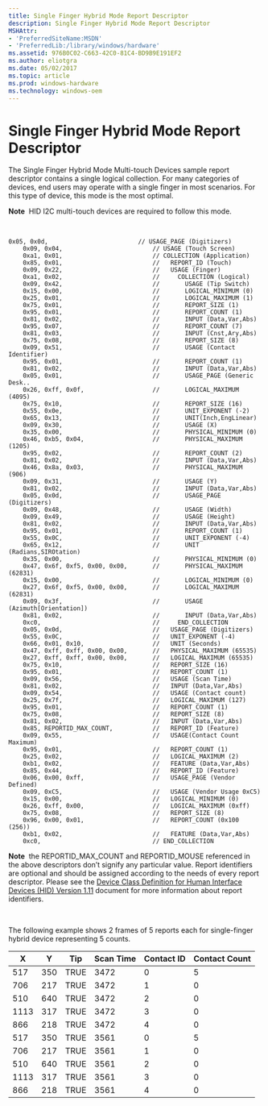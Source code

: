 ```yaml
---
title: Single Finger Hybrid Mode Report Descriptor
description: Single Finger Hybrid Mode Report Descriptor
MSHAttr:
- 'PreferredSiteName:MSDN'
- 'PreferredLib:/library/windows/hardware'
ms.assetid: 976B0C02-C663-42C0-81C4-BD9B9E191EF2
ms.author: eliotgra
ms.date: 05/02/2017
ms.topic: article
ms.prod: windows-hardware
ms.technology: windows-oem
---
```


# Single Finger Hybrid Mode Report Descriptor


The Single Finger Hybrid Mode Multi-touch Devices sample report descriptor contains a single logical collection. For many categories of devices, end users may operate with a single finger in most scenarios. For this type of device, this mode is the most optimal.

**Note**  HID I2C multi-touch devices are required to follow this mode.

 

```
0x05, 0x0d,                         // USAGE_PAGE (Digitizers)          
    0x09, 0x04,                         // USAGE (Touch Screen)             
    0xa1, 0x01,                         // COLLECTION (Application)         
    0x85, 0x01,                         //   REPORT_ID (Touch)              
    0x09, 0x22,                         //   USAGE (Finger)                 
    0xa1, 0x02,                         //     COLLECTION (Logical)  
    0x09, 0x42,                         //       USAGE (Tip Switch)           
    0x15, 0x00,                         //       LOGICAL_MINIMUM (0)          
    0x25, 0x01,                         //       LOGICAL_MAXIMUM (1)          
    0x75, 0x01,                         //       REPORT_SIZE (1)              
    0x95, 0x01,                         //       REPORT_COUNT (1)             
    0x81, 0x02,                         //       INPUT (Data,Var,Abs) 
    0x95, 0x07,                         //       REPORT_COUNT (7)  
    0x81, 0x03,                         //       INPUT (Cnst,Ary,Abs)
    0x75, 0x08,                         //       REPORT_SIZE (8)
    0x09, 0x51,                         //       USAGE (Contact Identifier)
    0x95, 0x01,                         //       REPORT_COUNT (1)             
    0x81, 0x02,                         //       INPUT (Data,Var,Abs) 
    0x05, 0x01,                         //       USAGE_PAGE (Generic Desk..
    0x26, 0xff, 0x0f,                   //       LOGICAL_MAXIMUM (4095)         
    0x75, 0x10,                         //       REPORT_SIZE (16)             
    0x55, 0x0e,                         //       UNIT_EXPONENT (-2)           
    0x65, 0x13,                         //       UNIT(Inch,EngLinear)                  
    0x09, 0x30,                         //       USAGE (X)                    
    0x35, 0x00,                         //       PHYSICAL_MINIMUM (0)         
    0x46, 0xb5, 0x04,                   //       PHYSICAL_MAXIMUM (1205)
    0x95, 0x02,                         //       REPORT_COUNT (2)         
    0x81, 0x02,                         //       INPUT (Data,Var,Abs)         
    0x46, 0x8a, 0x03,                   //       PHYSICAL_MAXIMUM (906)
    0x09, 0x31,                         //       USAGE (Y)                    
    0x81, 0x02,                         //       INPUT (Data,Var,Abs)
    0x05, 0x0d,                         //       USAGE_PAGE (Digitizers)
    0x09, 0x48,                         //       USAGE (Width)                
    0x09, 0x49,                         //       USAGE (Height)               
    0x81, 0x02,                         //       INPUT (Data,Var,Abs)
    0x95, 0x01,                         //       REPORT_COUNT (1)
    0x55, 0x0C,                         //       UNIT_EXPONENT (-4)           
    0x65, 0x12,                         //       UNIT (Radians,SIROtation)        
    0x35, 0x00,                         //       PHYSICAL_MINIMUM (0)         
    0x47, 0x6f, 0xf5, 0x00, 0x00,       //       PHYSICAL_MAXIMUM (62831)      
    0x15, 0x00,                         //       LOGICAL_MINIMUM (0)      
    0x27, 0x6f, 0xf5, 0x00, 0x00,       //       LOGICAL_MAXIMUM (62831)        
    0x09, 0x3f,                         //       USAGE (Azimuth[Orientation]) 
    0x81, 0x02,                         //       INPUT (Data,Var,Abs)  
    0xc0,                               //     END_COLLECTION
    0x05, 0x0d,                         //   USAGE_PAGE (Digitizers)
    0x55, 0x0C,                         //   UNIT_EXPONENT (-4)           
    0x66, 0x01, 0x10,                   //   UNIT (Seconds)        
    0x47, 0xff, 0xff, 0x00, 0x00,       //   PHYSICAL_MAXIMUM (65535)
    0x27, 0xff, 0xff, 0x00, 0x00,       //   LOGICAL_MAXIMUM (65535) 
    0x75, 0x10,                         //   REPORT_SIZE (16)             
    0x95, 0x01,                         //   REPORT_COUNT (1) 
    0x09, 0x56,                         //   USAGE (Scan Time)
    0x81, 0x02,                         //   INPUT (Data,Var,Abs)         
    0x09, 0x54,                         //   USAGE (Contact count)
    0x25, 0x7f,                         //   LOGICAL_MAXIMUM (127) 
    0x95, 0x01,                         //   REPORT_COUNT (1)
    0x75, 0x08,                         //   REPORT_SIZE (8)    
    0x81, 0x02,                         //   INPUT (Data,Var,Abs)
    0x85, REPORTID_MAX_COUNT,           //   REPORT_ID (Feature)              
    0x09, 0x55,                         //   USAGE(Contact Count Maximum)
    0x95, 0x01,                         //   REPORT_COUNT (1)
    0x25, 0x02,                         //   LOGICAL_MAXIMUM (2)
    0xb1, 0x02,                         //   FEATURE (Data,Var,Abs)
    0x85, 0x44,                         //   REPORT_ID (Feature)
    0x06, 0x00, 0xff,                   //   USAGE_PAGE (Vendor Defined)  
    0x09, 0xC5,                         //   USAGE (Vendor Usage 0xC5)    
    0x15, 0x00,                         //   LOGICAL_MINIMUM (0)          
    0x26, 0xff, 0x00,                   //   LOGICAL_MAXIMUM (0xff) 
    0x75, 0x08,                         //   REPORT_SIZE (8)             
    0x96, 0x00, 0x01,                   //   REPORT_COUNT (0x100 (256))             
    0xb1, 0x02,                         //   FEATURE (Data,Var,Abs) 
    0xc0,                               // END_COLLECTION
```

**Note**  the REPORTID\_MAX\_COUNT and REPORTID\_MOUSE referenced in the above descriptors don’t signify any particular value. Report identifiers are optional and should be assigned according to the needs of every report descriptor. Please see the [Device Class Definition for Human Interface Devices (HID) Version 1.11](http://www.usb.org/developers/hidpage/HID1_11.pdf) document for more information about report identifiers.

 

The following example shows 2 frames of 5 reports each for single-finger hybrid device representing 5 counts.

| X    | Y   | Tip  | Scan Time | Contact ID | Contact Count |
|------|-----|------|-----------|------------|---------------|
| 517  | 350 | TRUE | 3472      | 0          | 5             |
| 706  | 217 | TRUE | 3472      | 1          | 0             |
| 510  | 640 | TRUE | 3472      | 2          | 0             |
| 1113 | 317 | TRUE | 3472      | 3          | 0             |
| 866  | 218 | TRUE | 3472      | 4          | 0             |
| 517  | 350 | TRUE | 3561      | 0          | 5             |
| 706  | 217 | TRUE | 3561      | 1          | 0             |
| 510  | 640 | TRUE | 3561      | 2          | 0             |
| 1113 | 317 | TRUE | 3561      | 3          | 0             |
| 866  | 218 | TRUE | 3561      | 4          | 0             |

 

 

 






